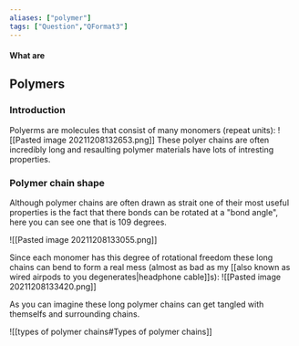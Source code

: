 ```yaml
---
aliases: ["polymer"]
tags: ["Question","QFormat3"]
---
```


#### What are
## Polymers
### Introduction
Polyerms are molecules that consist of many monomers (repeat units):
![[Pasted image 20211208132653.png]]
These polyer chains are often incredibly long and resaulting polymer materials have lots of intresting properties.

### Polymer chain shape
Although polymer chains are often drawn as strait one of their most useful properties is the fact that there bonds can be rotated at a "bond angle", here you can see one that is 109 degrees.

![[Pasted image 20211208133055.png]]

Since each monomer has this degree of rotational freedom these long chains can bend to form a real mess (almost as bad as my [[also known as wired airpods to you degenerates|headphone cable]]s):
![[Pasted image 20211208133420.png]]

As you can imagine these long polymer chains can get tangled with themselfs and surrounding chains. 

![[types of polymer chains#Types of polymer chains]]

